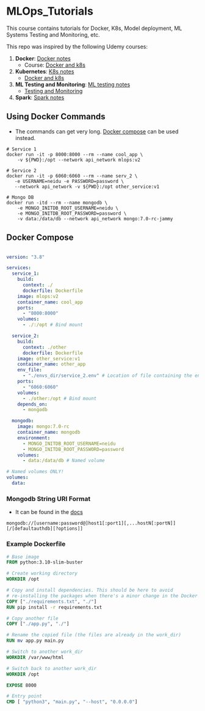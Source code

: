 # MLOps_Tutorials

This course contains tutorials for Docker, K8s, Model deployment, ML Systems Testing and Monitoring, etc.

This repo was inspired by the following Udemy courses:

1. **Docker**: [Docker notes](https://github.com/chineidu/MLOps_Tutorials/tree/main/docker_notes)
   - Course: [Docker and k8s](https://www.udemy.com/course/docker-kubernetes-the-practical-guide/learn/practice/1244330/summary#overview)
2. **Kubernetes**: [K8s notes](https://github.com/chineidu/MLOps_Tutorials/tree/main/k8s_notes)
   - [Docker and k8s](https://www.udemy.com/course/docker-kubernetes-the-practical-guide/learn/practice/1244330/summary#overview)
3. **ML Testing and Monitoring**: [ML testing notes](https://github.com/chineidu/MLOps_Tutorials/tree/main/ml_testing)
   - [Testing and Monitoring](https://www.udemy.com/course/draft/2122690/learn/lecture/17718922?start=645#overview)
4. **Spark**: [Spark notes](https://github.com/chineidu/MLOps_Tutorials/tree/main/spark_notes)

## Using Docker Commands

- The commands can get very long. [Docker compose](#docker-compose) can be used instead.

```shell
# Service 1
docker run -it -p 8000:8000 --rm --name cool_app \
    -v ${PWD}:/opt --network api_network mlops:v2

# Service 2
docker run -it -p 6060:6060 --rm --name serv_2 \
   -e USERNAME=neidu -e PASSWORD=password \
   --network api_network -v ${PWD}:/opt other_service:v1

# Mongo DB
docker run -itd --rm --name mongodb \
    -e MONGO_INITDB_ROOT_USERNAME=neidu \
    -e MONGO_INITDB_ROOT_PASSWORD=password \
    -v data:/data/db --network api_network mongo:7.0-rc-jammy
```

## Docker Compose

```yaml

version: "3.8"

services:
  service_1:
    build:
      context: ./
      dockerfile: Dockerfile
    image: mlops:v2
    container_name: cool_app
    ports:
      - "8000:8000"
    volumes:
      - ./:/opt # Bind mount

  service_2:
    build:
      context: ./other
      dockerfile: Dockerfile
    image: other_service:v1
    container_name: other_app
    env_file:
      - "./envs_dir/service_2.env" # Location of file containing the env vars
    ports:
      - "6060:6060"
    volumes:
      - ./other:/opt # Bind mount
    depends_on:
      - mongodb

  mongodb:
    image: mongo:7.0-rc
    container_name: mongodb
    environment:
      - MONGO_INITDB_ROOT_USERNAME=neidu
      - MONGO_INITDB_ROOT_PASSWORD=password
    volumes:
      - data:/data/db # Named volume

# Named volumes ONLY!
volumes:
  data:
```

### Mongodb String URI Format

- It can be found in the [docs](https://www.mongodb.com/docs/manual/reference/connection-string/)

```shell
mongodb://[username:password@]host1[:port1][,...hostN[:portN]][/[defaultauthdb][?options]]
```

### Example Dockerfile

```Dockerfile
# Base image
FROM python:3.10-slim-buster

# Create working directory
WORKDIR /opt

# Copy and install dependencies. This should be here to avoid
# re-installing the packages when there's a minor change in the Docker image.
COPY ["./requirements.txt", "./"]
RUN pip install -r requirements.txt

# Copy another file
COPY ["./app.py", "./"]

# Rename the copied file (the files are already in the work_dir)
RUN mv app.py main.py

# Switch to another work_dir
WORKDIR /var/www/html

# Switch back to another work_dir
WORKDIR /opt

EXPOSE 8000

# Entry point
CMD [ "python3", "main.py", "--host", "0.0.0.0"]
```
